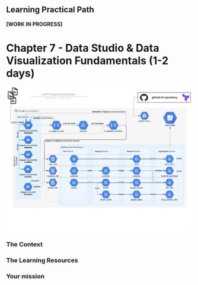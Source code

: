 ## Learning Practical Path 


**[WORK IN PROGRESS]**



# Chapter 7 - Data Studio & Data Visualization Fundamentals (1-2 days)

![Your mission architecture](img/architecture_datastudio.png)

### The Context
### The Learning Resources
### Your mission

